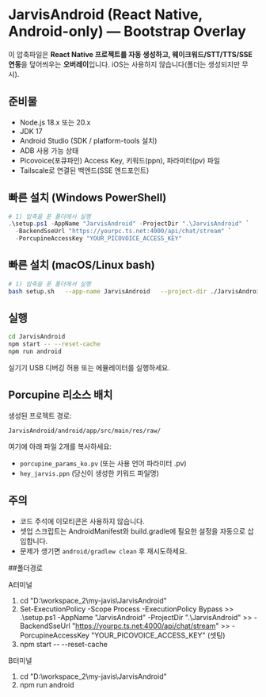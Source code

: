 # JarvisAndroid (React Native, Android-only) — Bootstrap Overlay

이 압축파일은 **React Native 프로젝트를 자동 생성하고, 웨이크워드/STT/TTS/SSE 연동**을 덮어씌우는 **오버레이**입니다.
iOS는 사용하지 않습니다(폴더는 생성되지만 무시).

## 준비물

-   Node.js 18.x 또는 20.x
-   JDK 17
-   Android Studio (SDK / platform-tools 설치)
-   ADB 사용 가능 상태
-   Picovoice(포큐파인) Access Key, 키워드(ppn), 파라미터(pv) 파일
-   Tailscale로 연결된 백엔드(SSE 엔드포인트)

## 빠른 설치 (Windows PowerShell)

```powershell
# 1) 압축을 푼 폴더에서 실행
.\setup.ps1 -AppName "JarvisAndroid" -ProjectDir ".\JarvisAndroid" `
  -BackendSseUrl "https://yourpc.ts.net:4000/api/chat/stream" `
  -PorcupineAccessKey "YOUR_PICOVOICE_ACCESS_KEY"
```

## 빠른 설치 (macOS/Linux bash)

```bash
# 1) 압축을 푼 폴더에서 실행
bash setup.sh   --app-name JarvisAndroid   --project-dir ./JarvisAndroid   --backend-sse-url https://yourpc.ts.net:4000/api/chat/stream   --porcupine-access-key YOUR_PICOVOICE_ACCESS_KEY
```

## 실행

```bash
cd JarvisAndroid
npm start -- --reset-cache
npm run android
```

실기기 USB 디버깅 허용 또는 에뮬레이터를 실행하세요.

## Porcupine 리소스 배치

생성된 프로젝트 경로:

```
JarvisAndroid/android/app/src/main/res/raw/
```

여기에 아래 파일 2개를 복사하세요:

-   `porcupine_params_ko.pv` (또는 사용 언어 파라미터 .pv)
-   `hey_jarvis.ppn` (당신이 생성한 키워드 파일명)

## 주의

-   코드 주석에 이모티콘은 사용하지 않습니다.
-   셋업 스크립트는 AndroidManifest와 build.gradle에 필요한 설정을 자동으로 삽입합니다.
-   문제가 생기면 `android/gradlew clean` 후 재시도하세요.

##폴더경로

A터미널

1. cd "D:\workspace_2\my-javis\JarvisAndroid"
2. Set-ExecutionPolicy -Scope Process -ExecutionPolicy Bypass >> .\setup.ps1 -AppName "JarvisAndroid" -ProjectDir ".\JarvisAndroid" >> -BackendSseUrl "https://yourpc.ts.net:4000/api/chat/stream" >> -PorcupineAccessKey "YOUR_PICOVOICE_ACCESS_KEY" (셋팅)
3. npm start -- --reset-cache

B터미널

1. cd "D:\workspace_2\my-javis\JarvisAndroid"
2. npm run android
